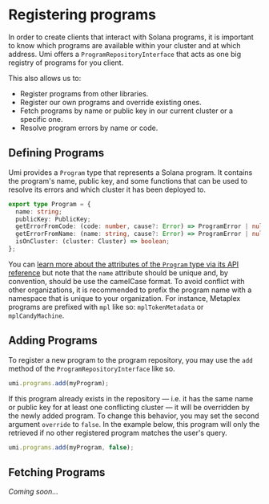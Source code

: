 # Registering programs

In order to create clients that interact with Solana programs, it is important to know which programs are available within your cluster and at which address. Umi offers a `ProgramRepositoryInterface` that acts as one big registry of programs for you client.

This also allows us to:
- Register programs from other libraries.
- Register our own programs and override existing ones.
- Fetch programs by name or public key in our current cluster or a specific one.
- Resolve program errors by name or code.

## Defining Programs

Umi provides a `Program` type that represents a Solana program. It contains the program's name, public key, and some functions that can be used to resolve its errors and which cluster it has been deployed to.

```ts
export type Program = {
  name: string;
  publicKey: PublicKey;
  getErrorFromCode: (code: number, cause?: Error) => ProgramError | null;
  getErrorFromName: (name: string, cause?: Error) => ProgramError | null;
  isOnCluster: (cluster: Cluster) => boolean;
};
```

You can [learn more about the attributes of the `Program` type via its API reference](https://umi-docs.vercel.app/types/umi.Program.html) but note that the `name` attribute should be unique and, by convention, should be use the camelCase format. To avoid conflict with other organizations, it is recommended to prefix the program name with a namespace that is unique to your organization. For instance, Metaplex programs are prefixed with `mpl` like so: `mplTokenMetadata` or `mplCandyMachine`.

## Adding Programs

To register a new program to the program repository, you may use the `add` method of the `ProgramRepositoryInterface` like so.

```ts
umi.programs.add(myProgram);
```

If this program already exists in the repository — i.e. it has the same name or public key for at least one conflicting cluster — it will be overridden by the newly added program. To change this behavior, you may set the second argument `override` to `false`. In the example below, this program will only the retrieved if no other registered program matches the user's query.

```ts
umi.programs.add(myProgram, false);
```

## Fetching Programs

_Coming soon..._
